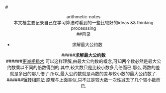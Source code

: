 #<center>arithmetic-notes   
本文档主要记录自己在学习算法时看到的一些比较好的ideas && thinking processsing  
##目录
*	求解最大公约数  

#####**求解最大公约数**  
######[更减相损术](./Grater-common-divisor/more-phase-impairment.cc)
可以这样理解,由最大公约数的概念,可知两个数必然是最大公约数乘以不同的倍数得到的.其中,较大数只是比较小数多几倍而已.那么,两数的差就是多出的那几倍了.所以,最大公约数就是两数的差与较小数的最大公约数了.  
######[辗转相除法](./Grater-common-divisor)
原理与上面类似,只不过是较大数一次性减去了几个较小数而已.  

